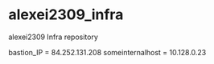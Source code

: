# alexei2309_infra
alexei2309 Infra repository

bastion_IP = 84.252.131.208
someinternalhost = 10.128.0.23
